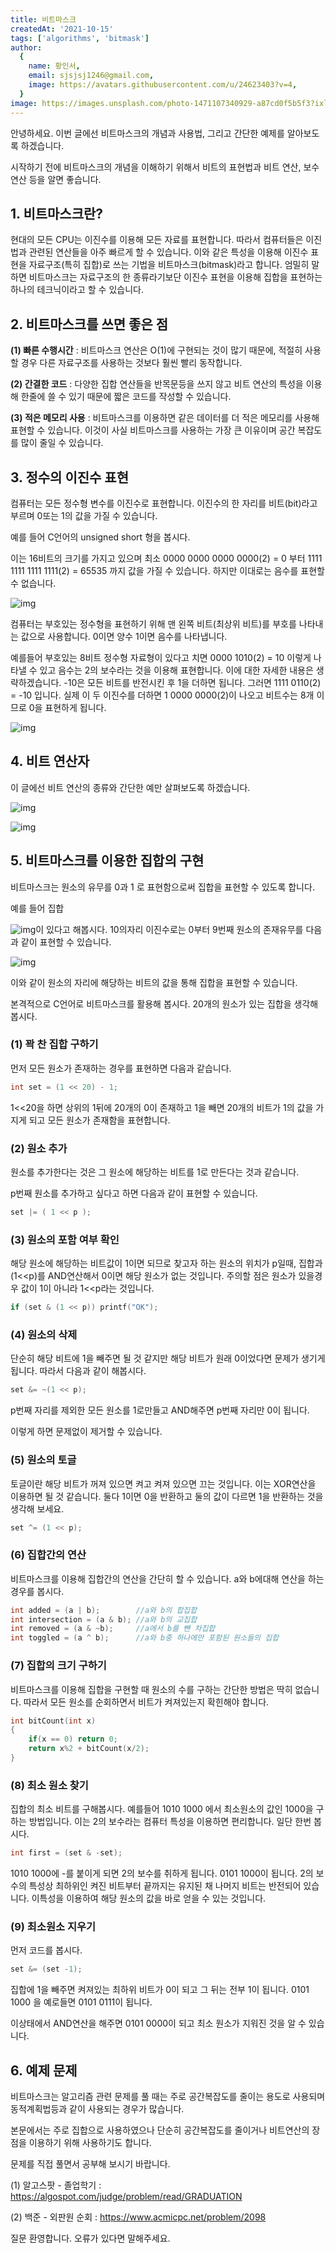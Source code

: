 ```yaml
---
title: 비트마스크
createdAt: '2021-10-15'
tags: ['algorithms', 'bitmask']
author:
  {
    name: 황인서,
    email: sjsjsj1246@gmail.com,
    image: https://avatars.githubusercontent.com/u/24623403?v=4,
  }
image: https://images.unsplash.com/photo-1471107340929-a87cd0f5b5f3?ixlib=rb-1.2.1&ixid=MnwxMjA3fDB8MHxwaG90by1wYWdlfHx8fGVufDB8fHx8&auto=format&fit=crop&w=1373&q=80,
---
```


안녕하세요. 이번 글에선 비트마스크의 개념과 사용법, 그리고 간단한 예제를 알아보도록 하겠습니다.

시작하기 전에 비트마스크의 개념을 이해하기 위해서 비트의 표현법과 비트 연산, 보수연산 등을 알면 좋습니다.

## 1. 비트마스크란?

현대의 모든 CPU는 이진수를 이용해 모든 자료를 표현합니다. 따라서 컴퓨터들은 이진법과 관련된 연산들을 아주 빠르게 할 수 있습니다. 이와 같은 특성을 이용해 이진수 표현을 자료구조(특히 집합)로 쓰는 기법을 비트마스크(bitmask)라고 합니다. 엄밀히 말하면 비트마스크는 자료구조의 한 종류라기보단 이진수 표현을 이용해 집합을 표현하는 하나의 테크닉이라고 할 수 있습니다.

## 2. 비트마스크를 쓰면 좋은 점

**(1) 빠른 수행시간** : 비트마스크 연산은 O(1)에 구현되는 것이 많기 때문에, 적절히 사용 할 경우 다른 자료구조를 사용하는 것보다 훨씬 빨리 동작합니다.

**(2) 간결한 코드** : 다양한 집합 연산들을 반목문등을 쓰지 않고 비트 연산의 특성을 이용해 한줄에 쓸 수 있기 때문에 짧은 코드를 작성할 수 있습니다.

**(3) 적은 메모리 사용** : 비트마스크를 이용하면 같은 데이터를 더 적은 메모리를 사용해 표현할 수 있습니다. 이것이 사실 비트마스크를 사용하는 가장 큰 이유이며 공간 복잡도를 많이 줄일 수 있습니다.

## 3. 정수의 이진수 표현

컴퓨터는 모든 정수형 변수를 이진수로 표현합니다. 이진수의 한 자리를 비트(bit)라고 부르며 0또는 1의 값을 가질 수 있습니다.

예를 들어 C언어의 unsigned short 형을 봅시다.

이는 16비트의 크기를 가지고 있으며 최소 0000 0000 0000 0000(2) = 0 부터 1111 1111 1111 1111(2) = 65535 까지 값을 가질 수 있습니다. 하지만 이대로는 음수를 표현할 수 없습니다.

![img](https://t1.daumcdn.net/cfile/tistory/99621C4C5B3FDB6102)

컴퓨터는 부호있는 정수형을 표현하기 위해 맨 왼쪽 비트(최상위 비트)를 부호를 나타내는 값으로 사용합니다. 0이면 양수 1이면 음수를 나타냅니다.

예를들어 부호있는 8비트 정수형 자료형이 있다고 치면 0000 1010(2) = 10 이렇게 나타낼 수 있고 음수는 2의 보수라는 것을 이용해 표현합니다. 이에 대한 자세한 내용은 생략하겠습니다. -10은 모든 비트를 반전시킨 후 1을 더하면 됩니다. 그러면 1111 0110(2) = -10 입니다. 실제 이 두 이진수를 더하면 1 0000 0000(2)이 나오고 비트수는 8개 이므로 0을 표현하게 됩니다.

![img](https://t1.daumcdn.net/cfile/tistory/996669455B3FDBF20B)

## 4. 비트 연산자

이 글에선 비트 연산의 종류와 간단한 예만 살펴보도록 하겠습니다.

![img](https://t1.daumcdn.net/cfile/tistory/9979F0385B41116121)

![img](https://t1.daumcdn.net/cfile/tistory/996CD1385B41116122)

## 5. 비트마스크를 이용한 집합의 구현

비트마스크는 원소의 유무를 0과 1 로 표현함으로써 집합을 표현할 수 있도록 합니다.

예를 들어 집합

![img](https://t1.daumcdn.net/cfile/tistory/99F8FA4D5B41132528)이 있다고 해봅시다. 10의자리 이진수로는 0부터 9번째 원소의 존재유무를 다음과 같이 표현할 수 있습니다.

![img](https://t1.daumcdn.net/cfile/tistory/99C9584C5B4113E728)

이와 같이 원소의 자리에 해당하는 비트의 값을 통해 집합을 표현할 수 있습니다.

본격적으로 C언어로 비트마스크를 활용해 봅시다. 20개의 원소가 있는 집합을 생각해 봅시다.

### (1) 꽉 찬 집합 구하기

먼저 모든 원소가 존재하는 경우를 표현하면 다음과 같습니다.

```c++
int set = (1 << 20) - 1;
```

1<<20을 하면 상위의 1뒤에 20개의 0이 존재하고 1을 빼면 20개의 비트가 1의 값을 가지게 되고 모든 원소가 존재함을 표현합니다.

### (2) 원소 추가

원소를 추가한다는 것은 그 원소에 해당하는 비트를 1로 만든다는 것과 같습니다.

p번째 원소를 추가하고 싶다고 하면 다음과 같이 표현할 수 있습니다.

```c++
set |= ( 1 << p );
```

### (3) 원소의 포함 여부 확인

해당 원소에 해당하는 비트값이 1이면 되므로 찾고자 하는 원소의 위치가 p일때, 집합과 (1<<p)를 AND연산해서 0이면 해당 원소가 없는 것입니다. 주의할 점은 원소가 있을경우 값이 1이 아니라 1<<p라는 것입니다.

```c++
if (set & (1 << p)) printf("OK");
```

### (4) 원소의 삭제

단순히 해당 비트에 1을 빼주면 될 것 같지만 해당 비트가 원래 0이었다면 문제가 생기게 됩니다. 따라서 다음과 같이 해봅시다.

```c++
set &= ~(1 << p);
```

p번째 자리를 제외한 모든 원소를 1로만들고 AND해주면 p번째 자리만 0이 됩니다.

이렇게 하면 문제없이 제거할 수 있습니다.

### (5) 원소의 토글

토글이란 해당 비트가 꺼져 있으면 켜고 켜져 있으면 끄는 것입니다. 이는 XOR연산을 이용하면 될 것 같습니다. 둘다 1이면 0을 반환하고 둘의 값이 다르면 1을 반환하는 것을 생각해 보세요.

```c++
set ^= (1 << p);
```

### (6) 집합간의 연산

비트마스크를 이용해 집합간의 연산을 간단히 할 수 있습니다. a와 b에대해 연산을 하는 경우를 봅시다.

```c++
int added = (a | b);        //a와 b의 합집합
int intersection = (a & b); //a와 b의 교집합
int removed = (a & ~b);     //a에서 b를 뺀 차집합
int toggled = (a ^ b);      //a와 b중 하나에만 포함된 원소들의 집합
```

### (7) 집합의 크기 구하기

비트마스크를 이용해 집합을 구현할 때 원소의 수를 구하는 간단한 방법은 딱히 없습니다. 따라서 모든 원소를 순회하면서 비트가 켜져있는지 확힌해야 합니다.

```c++
int bitCount(int x)
{
    if(x == 0) return 0;
    return x%2 + bitCount(x/2);
}
```

### (8) 최소 원소 찾기

집합의 최소 비트를 구해봅시다. 예를들어 1010 1000 에서 최소원소의 값인 1000을 구하는 방법입니다. 이는 2의 보수라는 컴퓨터 특성을 이용하면 편리합니다. 일단 한번 봅시다.

```c++
int first = (set & -set);
```

1010 1000에 -를 붙이게 되면 2의 보수를 취하게 됩니다. 0101 1000이 됩니다. 2의 보수의 특성상 최하위인 켜진 비트부터 끝까지는 유지된 채 나머지 비트는 반전되어 있습니다. 이특성을 이용하여 해당 원소의 값을 바로 얻을 수 있는 것입니다.

### (9) 최소원소 지우기

먼저 코드를 봅시다.

```c++
set &= (set -1);
```

집합에 1을 빼주면 켜져있는 최하위 비트가 0이 되고 그 뒤는 전부 1이 됩니다. 0101 1000 을 예로들면 0101 0111이 됩니다.

이상태에서 AND연산을 해주면 0101 0000이 되고 최소 원소가 지워진 것을 알 수 있습니다.

## 6. 예제 문제

비트마스크는 알고리즘 관련 문제를 풀 때는 주로 공간복잡도를 줄이는 용도로 사용되며 동적계획법등과 같이 사용되는 경우가 많습니다.

본문에서는 주로 집합으로 사용하였으나 단순히 공간복잡도를 줄이거나 비트연산의 장점을 이용하기 위해 사용하기도 합니다.

문제를 직접 풀면서 공부해 보시기 바랍니다.

(1) 알고스팟 - 졸업학기 : https://algospot.com/judge/problem/read/GRADUATION

(2) 백준 - 외판원 순회 : https://www.acmicpc.net/problem/2098

질문 환영합니다. 오류가 있다면 말해주세요.

```toc

```
